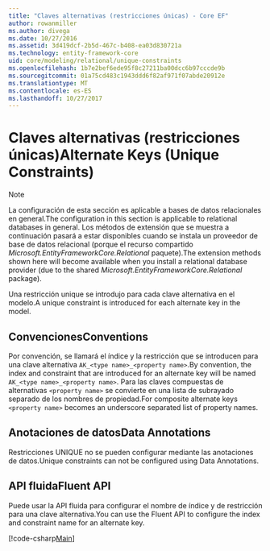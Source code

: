 ```yaml
---
title: "Claves alternativas (restricciones únicas) - Core EF"
author: rowanmiller
ms.author: divega
ms.date: 10/27/2016
ms.assetid: 3d419dcf-2b5d-467c-b408-ea03d830721a
ms.technology: entity-framework-core
uid: core/modeling/relational/unique-constraints
ms.openlocfilehash: 1b7e2bef6ede95f8c27211ba00dcc6b97cccde9b
ms.sourcegitcommit: 01a75cd483c1943ddd6f82af971f07abde20912e
ms.translationtype: MT
ms.contentlocale: es-ES
ms.lasthandoff: 10/27/2017
---
```

# <a name="alternate-keys-unique-constraints"></a><span data-ttu-id="c19ec-102">Claves alternativas (restricciones únicas)</span><span class="sxs-lookup"><span data-stu-id="c19ec-102">Alternate Keys (Unique Constraints)</span></span>

> [!NOTE]  
> <span data-ttu-id="c19ec-103">La configuración de esta sección es aplicable a bases de datos relacionales en general.</span><span class="sxs-lookup"><span data-stu-id="c19ec-103">The configuration in this section is applicable to relational databases in general.</span></span> <span data-ttu-id="c19ec-104">Los métodos de extensión que se muestra a continuación pasará a estar disponibles cuando se instala un proveedor de base de datos relacional (porque el recurso compartido *Microsoft.EntityFrameworkCore.Relational* paquete).</span><span class="sxs-lookup"><span data-stu-id="c19ec-104">The extension methods shown here will become available when you install a relational database provider (due to the shared *Microsoft.EntityFrameworkCore.Relational* package).</span></span>

<span data-ttu-id="c19ec-105">Una restricción unique se introdujo para cada clave alternativa en el modelo.</span><span class="sxs-lookup"><span data-stu-id="c19ec-105">A unique constraint is introduced for each alternate key in the model.</span></span>

## <a name="conventions"></a><span data-ttu-id="c19ec-106">Convenciones</span><span class="sxs-lookup"><span data-stu-id="c19ec-106">Conventions</span></span>

<span data-ttu-id="c19ec-107">Por convención, se llamará el índice y la restricción que se introducen para una clave alternativa `AK_<type name>_<property name>`.</span><span class="sxs-lookup"><span data-stu-id="c19ec-107">By convention, the index and constraint that are introduced for an alternate key will be named `AK_<type name>_<property name>`.</span></span> <span data-ttu-id="c19ec-108">Para las claves compuestas de alternativas `<property name>` se convierte en una lista de subrayado separado de los nombres de propiedad.</span><span class="sxs-lookup"><span data-stu-id="c19ec-108">For composite alternate keys `<property name>` becomes an underscore separated list of property names.</span></span>

## <a name="data-annotations"></a><span data-ttu-id="c19ec-109">Anotaciones de datos</span><span class="sxs-lookup"><span data-stu-id="c19ec-109">Data Annotations</span></span>

<span data-ttu-id="c19ec-110">Restricciones UNIQUE no se pueden configurar mediante las anotaciones de datos.</span><span class="sxs-lookup"><span data-stu-id="c19ec-110">Unique constraints can not be configured using Data Annotations.</span></span>

## <a name="fluent-api"></a><span data-ttu-id="c19ec-111">API fluida</span><span class="sxs-lookup"><span data-stu-id="c19ec-111">Fluent API</span></span>

<span data-ttu-id="c19ec-112">Puede usar la API fluida para configurar el nombre de índice y de restricción para una clave alternativa.</span><span class="sxs-lookup"><span data-stu-id="c19ec-112">You can use the Fluent API to configure the index and constraint name for an alternate key.</span></span>

[!code-csharp[Main](../../../../samples/core/Modeling/FluentAPI/Samples/Relational/AlternateKeyName.cs?name=Model&highlight=9)]
